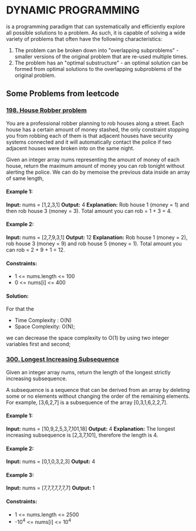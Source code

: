 # DYNAMIC PROGRAMMING

is a programming paradigm that can systematically and 
efficiently explore all possible solutions to a problem. 
As such, it is capable of solving a wide variety of problems 
that often have the following characteristics:

1. The problem can be broken down into "overlapping subproblems" - 
smaller versions of the original problem that are re-used multiple times.
2. The problem has an "optimal substructure" - an optimal solution can be 
formed from optimal solutions to the overlapping subproblems of the original problem.


## Some Problems from leetcode

### [198. House Robber problem](https://leetcode.com/problems/house-robber/)
You are a professional robber planning to rob houses along a street. Each house has a certain amount 
of money stashed, the only constraint stopping you from robbing each of them is that adjacent houses 
have security systems connected and it will automatically contact the police if two adjacent houses 
were broken into on the same night.

Given an integer array nums representing the amount of money of each house, return the maximum amount 
of money you can rob tonight without alerting the police. We can do by memoise the previous data inside 
an array of same length, 

#### Example 1:
**Input:** nums = [1,2,3,1]
**Output:** 4
**Explanation:** Rob house 1 (money = 1) and then rob house 3 (money = 3).
Total amount you can rob = 1 + 3 = 4.

#### Example 2:
**Input:** nums = [2,7,9,3,1]
**Output:** 12
**Explanation:** Rob house 1 (money = 2), rob house 3 (money = 9) and rob house 5 (money = 1).
Total amount you can rob = 2 + 9 + 1 = 12.

#### Constraints:
- 1 <= nums.length <= 100
- 0 <= nums[i] <= 400
#### Solution: 
For that the 

- Time Complexity : O(N)
- Space Complexity: O(N);

we can decrease the space complexity to O(1) by using two integer variables first and second;

### [300. Longest Increasing Subsequence](https://leetcode.com/problems/longest-increasing-subsequence/)

Given an integer array nums, return the length of the longest strictly increasing subsequence.

A subsequence is a sequence that can be derived from an array by deleting some or no 
elements without changing the order of the remaining elements. For example, [3,6,2,7] 
is a subsequence of the array [0,3,1,6,2,2,7].

#### Example 1:
**Input:** nums = [10,9,2,5,3,7,101,18]
**Output:** 4
**Explanation:** The longest increasing subsequence is [2,3,7,101], therefore the 
length is 4.

#### Example 2:
**Input:** nums = [0,1,0,3,2,3]
**Output:** 4

#### Example 3:
**Input:** nums = [7,7,7,7,7,7,7]
**Output:** 1

#### Constraints:
- 1 <= nums.length <= 2500
- -10<sup>4</sup> <= nums[i] <= 10<sup>4</sup>

